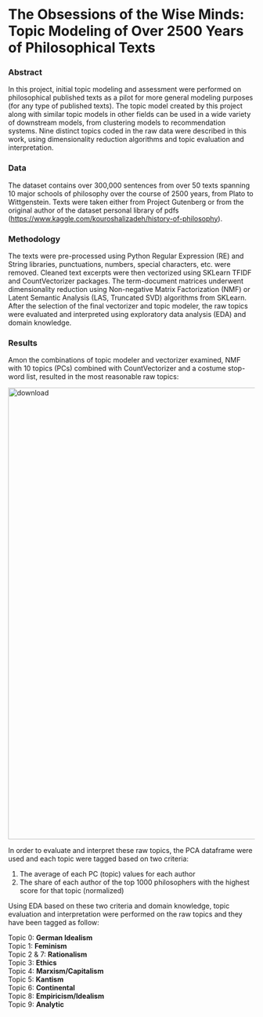 # The Obsessions of the Wise Minds: Topic Modeling of Over 2500 Years of Philosophical Texts

### Abstract

In this project, initial topic modeling and assessment were performed on philosophical published texts as a pilot for more general modeling purposes (for any type of published texts). The topic model created by this project along with similar topic models in other fields can be used in a wide variety of downstream models, from clustering models to recommendation systems. Nine distinct topics coded in the raw data were described in this work, using dimensionality reduction algorithms and topic evaluation and interpretation.

### Data

The dataset contains over 300,000 sentences from over 50 texts spanning 10 major schools of philosophy over the course of 2500 years, from Plato to Wittgenstein. Texts were taken either from Project Gutenberg or from the original author of the dataset personal library of pdfs (https://www.kaggle.com/kouroshalizadeh/history-of-philosophy).

### Methodology

The texts were pre-processed using Python Regular Expression (RE) and String libraries, punctuations, numbers, special characters, etc. were removed. Cleaned text excerpts were then vectorized using SKLearn TFIDF and CountVectorizer packages. The term-document matrices underwent dimensionality reduction using Non-negative Matrix Factorization (NMF) or Latent Semantic Analysis (LAS, Truncated SVD) algorithms from SKLearn. After the selection of the final vectorizer and topic modeler, the raw topics were evaluated and interpreted using exploratory data analysis (EDA) and domain knowledge.

### Results

Amon the combinations of topic modeler and vectorizer examined, NMF with 10 topics (PCs) combined with CountVectorizer and a costume stop-word list, resulted in the most reasonable raw topics:

<img width="921" alt="download" src="https://user-images.githubusercontent.com/84594280/142655816-259c19f7-9a56-492a-8d66-c241200b42e2.png">

In order to evaluate and interpret these raw topics, the PCA dataframe were used and each topic were tagged based on two criteria:

1) The average of each PC (topic) values for each author<br>
2) The share of each author of the top 1000 philosophers with the highest score for that topic (normalized)<br>

Using EDA based on these two criteria and domain knowledge, topic evaluation and interpretation were performed on the raw topics and they have been tagged as follow:

Topic 0: __German Idealism__<br>
Topic 1: __Feminism__<br>
Topic 2 & 7: __Rationalism__<br>
Topic 3: __Ethics__<br>
Topic 4: __Marxism/Capitalism__<br>
Topic 5: __Kantism__<br>
Topic 6: __Continental__<br>
Topic 8: __Empiricism/Idealism__<br>
Topic 9: __Analytic__<br>
